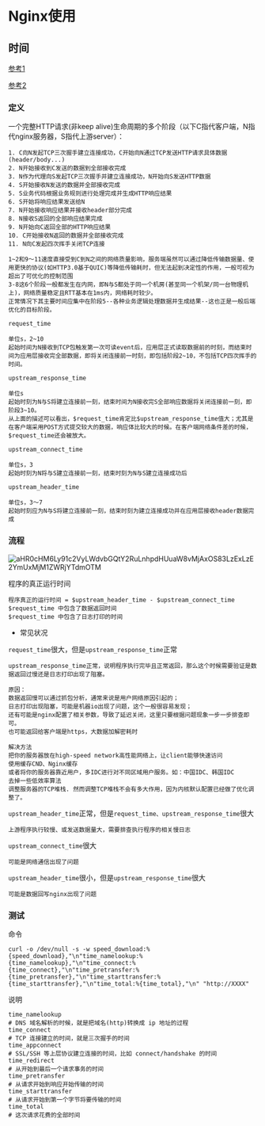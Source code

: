 # Nginx使用

## 时间

[参考1](https://blog.csdn.net/zzhongcy/article/details/105819628)

[参考2](https://baijiahao.baidu.com/s?id=1736919580181978261&wfr=spider&for=pc)

### 定义

一个完整HTTP请求(非keep alive)生命周期的多个阶段（以下C指代客户端，N指代nginx服务器，S指代上游server）：

```
1. C向N发起TCP三次握手建立连接成功，C开始向N通过TCP发送HTTP请求具体数据(header/body...)
2. N开始接收到C发送的数据到全部接收完成
3. N作为代理向S发起TCP三次握手并建立连接成功，N开始向S发送HTTP数据
4. S开始接收N发送的数据并全部接收完成
5. S业务代码根据业务规则进行处理完成并生成HTTP响应结果
6. S开始将响应结果发送给N
7. N开始接收响应结果并接收header部分完成
8. N接收S返回的全部响应结果完成
9. N开始向C返回全部的HTTP响应结果
10. C开始接收N返回的数据并全部接收完成
11. N向C发起四次挥手关闭TCP连接

1~2和9～11速度直接受到C到N之间的网络质量影响，服务端虽然可以通过降低传输数据量、使用更快的协议(如HTTP3.0基于QUIC)等降低传输耗时，但无法起到决定性的作用，一般可视为超出了可优化的控制范围
3-8这6个阶段一般都发生在内网，即N与S都处于同一个机房(甚至同一个机架/同一台物理机上)，网络质量稳定且RTT基本在1ms内，网络耗时较少。
正常情况下其主要时间应集中在阶段5--各种业务逻辑处理数据并生成结果--这也正是一般后端优化的目标阶段。
```

`request_time`

```
单位s，2~10
起始时间为N接收到TCP包触发第一次可读event后，应用层正式读取数据前的时刻，而结束时间为应用层接收完全部数据，即将关闭连接前一时刻，即包括阶段2~10，不包括TCP四次挥手的时间。
```

`upstream_response_time`

```
单位s
起始时刻为N与S将建立连接前一刻，结束时间为N接收完S全部响应数据将关闭连接前一刻，即阶段3~10。
从上面的描述可以看出，$request_time肯定比$upstream_response_time值大；尤其是在客户端采用POST方式提交较大的数据，响应体比较大的时候。在客户端网络条件差的时候，$request_time还会被放大。
```

`upstream_connect_time`

```
单位s，3
起始时刻为N将与S建立连接前一刻，结束时刻为N与S建立连接成功后
```

`upstream_header_time`

```
单位s，3～7
起始时刻应为N与S将建立连接前一刻，结束时刻为建立连接成功并在应用层接收header数据完成
```

### 流程

![aHR0cHM6Ly91c2VyLWdvbGQtY2RuLnhpdHUuaW8vMjAxOS83LzExLzE2YmUxMjM1ZWRjYTdmOTM](images/aHR0cHM6Ly91c2VyLWdvbGQtY2RuLnhpdHUuaW8vMjAxOS83LzExLzE2YmUxMjM1ZWRjYTdmOTM.png)

程序的真正运行时间

```
程序真正的运行时间 = $upstream_header_time - $upstream_connect_time
$request_time 中包含了数据返回时间
$request_time 中包含了日志打印的时间
```

- 常见状况

`request_time`很大，但是`upstream_response_time`正常

```
upstream_response_time正常，说明程序执行完毕且正常返回，那么这个时候需要验证是数据返回过慢还是日志打印出现了阻塞。

原因：
数据返回慢可以通过抓包分析，通常来说是用户网络原因引起的；
日志打印出现阻塞，可能是机器io出现了问题，这个一般很容易发现；
还有可能是nginx配置了相关参数，导致了延迟关闭，这里只要根据问题现象一步一步排查即可。
也可能返回给客户端是https，大数据加解密耗时

解决方法
把你的服务器放在high-speed network高性能网络上，让client能够快速访问
使用缓存CND、Nginx缓存
或者将你的服务器靠近用户，多IDC进行对不同区域用户服务。如：中国IDC、韩国IDC
去掉一些低效率算法
调整服务器的TCP堆栈. 然而调整TCP堆栈不会有多大作用，因为内核默认配置已经做了优化调整了。
```

`upstream_header_time`正常，但是`request_time、upstream_response_time`很大

```
上游程序执行较慢、或发送数据量大，需要排查执行程序的相关慢日志
```

`upstream_connect_time`很大

```
可能是网络通信出现了问题
```

`upstream_header_time`很小，但是`upstream_response_time`很大

```
可能是数据回写nginx出现了问题
```

### 测试

命令

```shell
curl -o /dev/null -s -w speed_download:%{speed_download},"\n"time_namelookup:%{time_namelookup},"\n"time_connect:%{time_connect},"\n"time_pretransfer:%{time_pretransfer},"\n"time_starttransfer:%{time_starttransfer},"\n"time_total:%{time_total},"\n" "http://XXXX"
```

说明

```shell
time_namelookup
# DNS 域名解析的时候，就是把域名(http)转换成 ip 地址的过程
time_connect
# TCP 连接建立的时间，就是三次握手的时间
time_appconnect
# SSL/SSH 等上层协议建立连接的时间，比如 connect/handshake 的时间
time_redirect
# 从开始到最后一个请求事务的时间
time_pretransfer
# 从请求开始到响应开始传输的时间
time_starttransfer
# 从请求开始到第一个字节将要传输的时间
time_total
# 这次请求花费的全部时间
```


